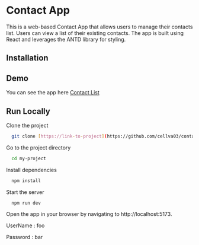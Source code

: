 
# Contact App

This is a web-based Contact App that allows users to manage their contacts list. Users can view a list of their existing contacts. The app is built using React and leverages the ANTD library for styling.

## Installation




## Demo

You can see the app here [Contact List](https://boisterous-moonbeam-66b3f8.netlify.app/)


## Run Locally

Clone the project

```bash
  git clone [https://link-to-project](https://github.com/cellva03/contact-list.git)
```

Go to the project directory

```bash
  cd my-project
```

Install dependencies

```bash
  npm install
```

Start the server

```bash
  npm run dev
```

Open the app in your browser by navigating to http://localhost:5173.

UserName : foo

Password : bar
